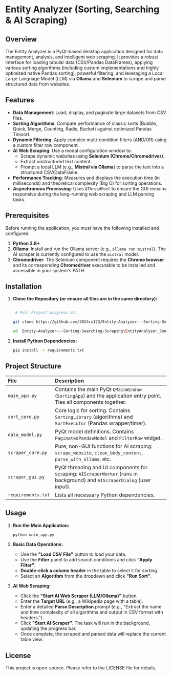 # Entity Analyzer (Sorting, Searching & AI Scraping)

## Overview

The Entity Analyzer is a PyQt-based desktop application designed for data management, analysis, and intelligent web scraping. It provides a robust interface for loading tabular data (CSV/Pandas DataFrames), applying various sorting algorithms (including custom implementations and highly optimized native Pandas sorting), powerful filtering, and leveraging a Local Large Language Model (LLM) via **Ollama** and **Selenium** to scrape and parse structured data from websites.

## Features

* **Data Management**: Load, display, and paginate large datasets from CSV files.
* **Sorting Algorithms**: Compare performance of classic sorts (Bubble, Quick, Merge, Counting, Radix, Bucket) against optimized Pandas Timsort.
* **Dynamic Filtering**: Apply complex multi-condition filters (AND/OR) using a custom filter row component.
* **AI Web Scraping**: Use a modal configuration window to:
    * Scrape dynamic websites using **Selenium (Chrome/Chromedriver)**.
    * Extract unstructured text content.
    * Prompt a local LLM (e.g., **Mistral via Ollama**) to parse the text into a structured CSV/DataFrame.
* **Performance Tracking**: Measures and displays the execution time (in milliseconds) and theoretical complexity (Big O) for sorting operations.
* **Asynchronous Processing**: Uses `QThreadPool` to ensure the GUI remains responsive during the long-running web scraping and LLM parsing tasks.

## Prerequisites

Before running the application, you must have the following installed and configured:

1.  **Python 3.8+**
2.  **Ollama**: Install and run the Ollama server (e.g., `ollama run mistral`). The AI scraper is currently configured to use the `mistral` model.
3.  **Chromedriver**: The Selenium component requires the **Chrome browser** and its corresponding **Chromedriver** executable to be installed and accessible in your system's PATH.

## Installation

1.  **Clone the Repository (or ensure all files are in the same directory):**
    ```bash

     # Full Project progress at:
    
    git clone https://github.com/2024cs123/Entity-Analyzer---Sorting-Searching-Scraping.git
    
    cd  Entity-Analyzer---Sorting-Searching-Scraping\EntityAnalyzer_CompleteVersion

    ```

2.  **Install Python Dependencies:**
    ```bash
    pip install -r requirements.txt
    ```

## Project Structure

| File | Description |
| :--- | :--- |
| `main_app.py` | Contains the main PyQt `QMainWindow` (`SortingApp`) and the application entry point. Ties all components together. |
| `sort_core.py` | Core logic for sorting. Contains `SortingLibrary` (algorithms) and `SortExecutor` (Pandas wrapper/timer). |
| `data_model.py` | PyQt model definitions. Contains `PaginatedPandasModel` and `FilterRow` widget. |
| `scraper_core.py` | Pure, non-GUI functions for AI scraping: `scrape_website`, `clean_body_content`, `parse_with_ollama`, etc. |
| `scraper_gui.py` | PyQt threading and UI components for scraping: `AIScraperWorker` (runs in background) and `AIScraperDialog` (user input). |
| `requirements.txt` | Lists all necessary Python dependencies. |

## Usage

1.  **Run the Main Application:**
    ```bash
    python main_app.py
    ```

2.  **Basic Data Operations:**
    * Use the **"Load CSV File"** button to load your data.
    * Use the **Filter** panel to add search conditions and click **"Apply Filter"**.
    * **Double-click a column header** in the table to select it for sorting.
    * Select an **Algorithm** from the dropdown and click **"Run Sort"**.

3.  **AI Web Scraping:**
    * Click the **"Start AI Web Scraper (LLM/Ollama)"** button.
    * Enter the **Target URL** (e.g., a Wikipedia page with a table).
    * Enter a detailed **Parse Description** prompt (e.g., "Extract the name and time complexity of all algorithms and output in CSV format with headers.").
    * Click **"Start AI Scraper"**. The task will run in the background, updating the progress bar.
    * Once complete, the scraped and parsed data will replace the current table view.

## License

This project is open-source. Please refer to the LICENSE file for details.